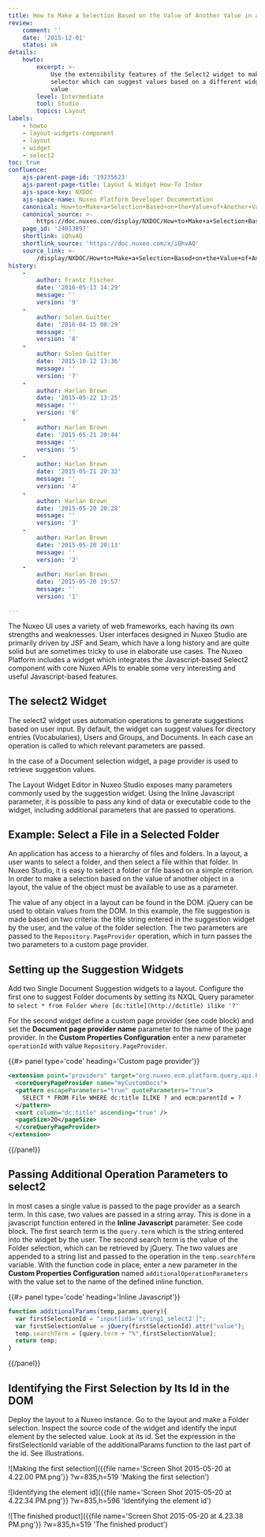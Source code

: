 ```yaml
---
title: How to Make a Selection Based on the Value of Another Value in a Layout
review:
    comment: ''
    date: '2015-12-01'
    status: ok
details:
    howto:
        excerpt: >-
            Use the extensibility features of the Select2 widget to make a
            selector which can suggest values based on a different widget's
            value
        level: Intermediate
        tool: Studio
        topics: Layout
labels:
    - howto
    - layout-widgets-component
    - layout
    - widget
    - select2
toc: true
confluence:
    ajs-parent-page-id: '19235623'
    ajs-parent-page-title: Layout & Widget How-To Index
    ajs-space-key: NXDOC
    ajs-space-name: Nuxeo Platform Developer Documentation
    canonical: How+to+Make+a+Selection+Based+on+the+Value+of+Another+Value+in+a+Layout
    canonical_source: >-
        https://doc.nuxeo.com/display/NXDOC/How+to+Make+a+Selection+Based+on+the+Value+of+Another+Value+in+a+Layout
    page_id: '24053897'
    shortlink: iQhvAQ
    shortlink_source: 'https://doc.nuxeo.com/x/iQhvAQ'
    source_link: >-
        /display/NXDOC/How+to+Make+a+Selection+Based+on+the+Value+of+Another+Value+in+a+Layout
history:
    - 
        author: Frantz Fischer
        date: '2016-05-13 14:29'
        message: ''
        version: '9'
    - 
        author: Solen Guitter
        date: '2016-04-15 08:29'
        message: ''
        version: '8'
    - 
        author: Solen Guitter
        date: '2015-10-12 13:36'
        message: ''
        version: '7'
    - 
        author: Harlan Brown
        date: '2015-05-22 13:25'
        message: ''
        version: '6'
    - 
        author: Harlan Brown
        date: '2015-05-21 20:44'
        message: ''
        version: '5'
    - 
        author: Harlan Brown
        date: '2015-05-21 20:32'
        message: ''
        version: '4'
    - 
        author: Harlan Brown
        date: '2015-05-20 20:28'
        message: ''
        version: '3'
    - 
        author: Harlan Brown
        date: '2015-05-20 20:13'
        message: ''
        version: '2'
    - 
        author: Harlan Brown
        date: '2015-05-20 19:57'
        message: ''
        version: '1'

---
```

The Nuxeo UI uses a variety of web frameworks, each having its own strengths and weaknesses. User interfaces designed in Nuxeo Studio are primarily driven by JSF and Seam, which have a long history and are quite solid but are sometimes tricky to use in elaborate use cases. The Nuxeo Platform includes a widget which integrates the Javascript-based Select2 component with core Nuxeo APIs to enable some very interesting and useful Javascript-based features.

## The select2 Widget

The select2 widget uses automation operations to generate suggestions based on user input. By default, the widget can suggest values for directory entries (Vocabularies), Users and Groups, and Documents. In each case an operation is called to which relevant parameters are passed.

In the case of a Document selection widget, a page provider is used to retrieve suggestion values.

The Layout Widget Editor in Nuxeo Studio exposes many parameters commonly used by the suggestion widget. Using the Inline Javascript parameter, it is possible to pass any kind of data or executable code to the widget, including additional parameters that are passed to operations.

## Example:&nbsp;Select a File in a Selected Folder

An application has access to a hierarchy of files and folders. In a layout, a user wants to select a folder, and then select a file within that folder. In Nuxeo Studio, it is easy to select a folder or file based on a simple criterion. In order to make a selection based on the value of another object in a layout, the value of the object must be available to use as a parameter.

The value of any object in a layout can be found in the DOM. jQuery can be used to obtain values from the DOM. In this example, the file suggestion is made based on two criteria: the title string entered in the suggestion widget by the user, and the value of the folder selection. The two parameters are passed to the `Repository.PageProvider` operation, which in turn passes the two parameters to a custom page provider.

## Setting up the Suggestion Widgets

Add two Single Document Suggestion widgets to a layout. Configure the first one to suggest Folder documents by setting its NXQL Query parameter to `select * from Folder where [dc:title](http://dctitle) ilike '?'`

For the second widget define a custom page provider (see code block) and set the **Document page provider name** parameter to the name of the page provider. In the **Custom Properties Configuration** enter a new parameter `operationId` with value `Repository.PageProvider`.

{{#> panel type='code' heading='Custom page provider'}}

```xml
<extension point="providers" target="org.nuxeo.ecm.platform.query.api.PageProviderService">
  <coreQueryPageProvider name="myCustomDocs">
  <pattern escapeParameters="true" quoteParameters="true">
    SELECT * FROM File WHERE dc:title ILIKE ? and ecm:parentId = ?
  </pattern>
  <sort column="dc:title" ascending="true" />
  <pageSize>20</pageSize>
  </coreQueryPageProvider>
</extension>
```

{{/panel}}

## Passing Additional Operation Parameters to select2

In most cases a single value is passed to the page provider as a search term. In this case, two values are passed in a string array. This is done in a javascript function entered in the **Inline Javascript** parameter. See code block. The first search term is the `query.term` which is the string entered into the widget by the user. The second search term is the value of the Folder selection, which can be retrieved by jQuery. The two values are appended to a string list and passed to the operation in the `temp.searchTerm` variable. With the function code in place, enter a new parameter in the **Custom Properties Configuration** named `additionalOperationParameters` with the value set to the name of the defined inline function.&nbsp;

{{#> panel type='code' heading='Inline Javascript'}}

```js
function additionalParams(temp,params,query){
  var firstSelectionId = "input[id$='string1_select2']";
  var firstSelectionValue = jQuery(firstSelectionId).attr("value");
  temp.searchTerm = [query.term + "%",firstSelectionValue];
  return temp;
}
```

{{/panel}}

## Identifying the First Selection by Its Id in the DOM

Deploy the layout to a Nuxeo instance. Go to the layout and make a Folder selection. Inspect the source code of the widget and identify the input element by the selected value. Look at its id. Set the expression in the firstSelectionId variable of the additionalParams function to the last part of the id. See illustrations.

![Making the first selection]({{file name='Screen Shot 2015-05-20 at 4.22.00 PM.png'}} ?w=835,h=519 'Making the first selection')

![Identifying the element id]({{file name='Screen Shot 2015-05-20 at 4.22.34 PM.png'}} ?w=835,h=596 'Identifying the element id')

![The finished product]({{file name='Screen Shot 2015-05-20 at 4.23.38 PM.png'}} ?w=835,h=519 'The finished product')